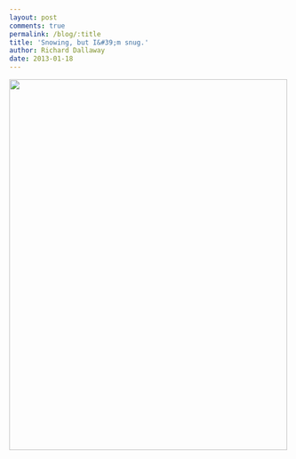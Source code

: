 ```yaml
---
layout: post
comments: true
permalink: /blog/:title
title: 'Snowing, but I&#39;m snug.'
author: Richard Dallaway
date: 2013-01-18
---
```


<div><a href="http://static.skitters.dallaway.com/IMG_20130118_121738.jpg"><img width="500" src="http://static.skitters.dallaway.com/IMG_20130118_121738.jpg.500.jpg" height="667"></a></div>


  
    
